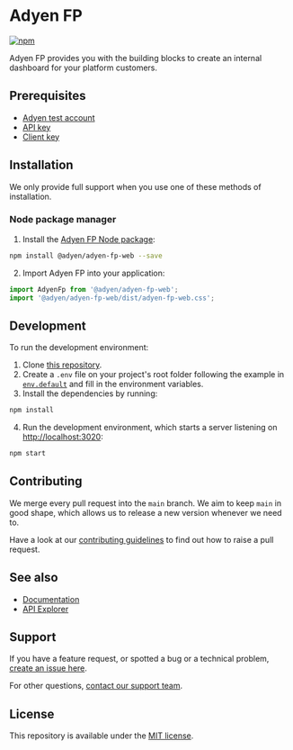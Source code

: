 # Adyen FP

[![npm](https://img.shields.io/npm/v/@adyen/adyen-fp-web.svg)](http://npm.im/pablo/adyen-fp)

Adyen FP provides you with the building blocks to create an internal dashboard for your platform customers.

## Prerequisites

-   [Adyen test account](https://www.adyen.com/signup)
-   [API key](https://docs.adyen.com/development-resources/how-to-get-the-api-key)
-   [Client key](https://docs.adyen.com/development-resources/client-side-authentication#get-your-client-key)

## Installation

We only provide full support when you use one of these methods of installation.

### Node package manager

1. Install the [Adyen FP Node package](https://www.npmjs.com/package/@adyen/adyen-fp):

```sh
npm install @adyen/adyen-fp-web --save
```

2. Import Adyen FP into your application:

```js
import AdyenFp from '@adyen/adyen-fp-web';
import '@adyen/adyen-fp-web/dist/adyen-fp-web.css';
```

## Development

To run the development environment:

1. Clone [this repository](https://github.com/Adyen/adyen-fp-web).
2. Create a `.env` file on your project's root folder following the example in [`env.default`](envs/env.default) and fill in the environment variables.
3. Install the dependencies by running:

```sh
npm install
```

4. Run the development environment, which starts a server listening on [http://localhost:3020](http://localhost:3030):

```sh
npm start
```

## Contributing

We merge every pull request into the `main` branch. We aim to keep `main` in good shape, which allows us to release a new version whenever we need to.

Have a look at our [contributing guidelines](https://github.com/Adyen/.github/blob/main/CONTRIBUTING.md) to find out how to raise a pull request.

## See also

-   [Documentation](https://docs.adyen.com/)
-   [API Explorer](https://docs.adyen.com/api-explorer/)

## Support

If you have a feature request, or spotted a bug or a technical problem, [create an issue here](https://github.com/Adyen/adyen-fp-web/issues/new/choose).

For other questions, [contact our support team](https://support.adyen.com/hc/en-us/requests/new?ticket_form_id=360000705420).

## License

This repository is available under the [MIT license](LICENSE).
